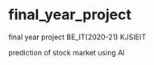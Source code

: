 # final_year_project
final year project BE_IT(2020-21) KJSIEIT


prediction of stock market using AI
